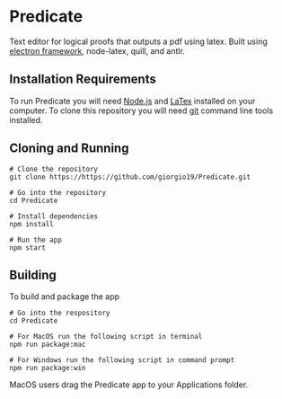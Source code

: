 # Predicate

Text editor for logical proofs that outputs a pdf using latex. Built using [electron framework](https://electronjs.org), node-latex, quill, and antlr.

## Installation Requirements
To run Predicate you will need [Node.js](https://nodejs.org/en/) and [LaTex](https://www.latex-project.org/get/#tex-distributions) installed on your computer. To clone this repository you will need [git](https://git-scm.com) command line tools installed.

## Cloning and Running
```
# Clone the repository
git clone https://https://github.com/giorgio19/Predicate.git

# Go into the repository
cd Predicate

# Install dependencies
npm install

# Run the app
npm start
```

## Building
To build and package the app
```
# Go into the respository
cd Predicate

# For MacOS run the following script in terminal
npm run package:mac

# For Windows run the following script in command prompt
npm run package:win
```
MacOS users drag the Predicate app to your Applications folder.
